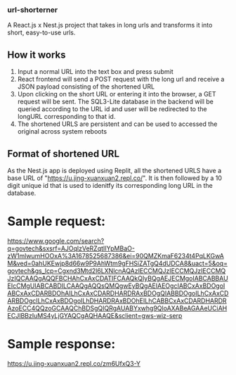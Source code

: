 ### url-shorterner
A React.js x Nest.js project that takes in long urls and transforms it into short, easy-to-use urls.

## How it works
1. Input a normal URL into the text box and press submit
2. React frontend will send a POST request with the long url and receive a JSON payload consisting of the shortened URL
3. Upon clicking on the short URL or entering it into the browser, a GET request will be sent. The SQL3-Lite database in the backend will be queried according to the URL id and user will be redirected to the longURL corresponding to that id. 
4. The shortened URLS are persistent and can be used to accessed the original across system reboots

## Format of shortened URL
As the Nest.js app is deployed using Replit, all the shortened URLS have a base URL of "https://u.jing-xuanxuan2.repl.co/". It is then followed by a 10 digit unique id that is used to idenitfy its corresponding long URL in the database. 

# Sample request: 
https://www.google.com/search?q=govtech&sxsrf=AJOqlzVeRZqtIIYpMBaO-zW1mlwumHOOxA%3A1678525687386&ei=90QMZKmaF6234t4PqLKGwAM&ved=0ahUKEwjp8d66w9P9AhWtm9gFHSiZATgQ4dUDCA8&uact=5&oq=govtech&gs_lcp=Cgxnd3Mtd2l6LXNlcnAQAzIECCMQJzIECCMQJzIECCMQJzIQCAAQgAQQFBCHAhCxAxCDATIFCAAQkQIyBQgAEJECMgoIABCABBAUEIcCMgUIABCABDILCAAQgAQQsQMQgwEyBQgAEIAEOgcIABCxAxBDOgoIABCxAxCDARBDOhAILhCxAxCDARDHARDRAxBDOgQIABBDOgoILhCxAxCDARBDOgcILhCxAxBDOgoILhDHARDRAxBDOhEILhCABBCxAxCDARDHARDRAzoECC4QQzoGCAAQChBDSgQIQRgAUABYxwhg9QloAXABeAGAAeUCiAHECJIBBzIuMS4yLjGYAQCgAQHAAQE&sclient=gws-wiz-serp
# Sample response: 
https://u.jing-xuanxuan2.repl.co/zm6UfxQ3-Y
